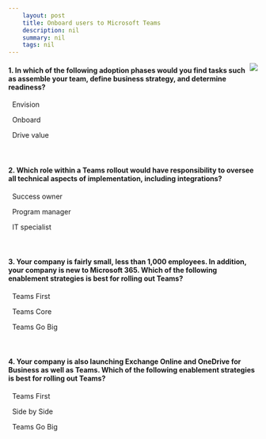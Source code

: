 ```yaml
---
    layout: post
    title: Onboard users to Microsoft Teams 
    description: nil
    summary: nil
    tags: nil
---
```



 <a target="_blank" href="https://docs.microsoft.com/en-us/learn/modules/m365-teams-onboard-users/6-knowledge-check/"><i class="fas fa-external-link-alt"></i> </a>
 <img align="right" src="https://docs.microsoft.com/en-us/learn/achievements/onboard-users-to-microsoft-teams.svg">
####  1. In which of the following adoption phases would you find tasks such as assemble your team, define business strategy, and determine readiness?


<i class='fas fa-check-square' style='color: Dodgerblue;'></i> &nbsp;&nbsp;Envision

<i class='far fa-square'></i> &nbsp;&nbsp;Onboard

<i class='far fa-square'></i> &nbsp;&nbsp;Drive value
<br />
<br />
<br />

####  2. Which role within a Teams rollout would have responsibility to oversee all technical aspects of implementation, including integrations?


<i class='far fa-square'></i> &nbsp;&nbsp;Success owner

<i class='far fa-square'></i> &nbsp;&nbsp;Program manager

<i class='fas fa-check-square' style='color: Dodgerblue;'></i> &nbsp;&nbsp;IT specialist
<br />
<br />
<br />

####  3. Your company is fairly small, less than 1,000 employees. In addition, your company is new to Microsoft 365. Which of the following enablement strategies is best for rolling out Teams?


<i class='far fa-square'></i> &nbsp;&nbsp;Teams First

<i class='far fa-square'></i> &nbsp;&nbsp;Teams Core

<i class='fas fa-check-square' style='color: Dodgerblue;'></i> &nbsp;&nbsp;Teams Go Big
<br />
<br />
<br />

####  4. Your company is also launching Exchange Online and OneDrive for Business as well as Teams. Which of the following enablement strategies is best for rolling out Teams?


<i class='fas fa-check-square' style='color: Dodgerblue;'></i> &nbsp;&nbsp;Teams First

<i class='far fa-square'></i> &nbsp;&nbsp;Side by Side

<i class='far fa-square'></i> &nbsp;&nbsp;Teams Go Big
<br />
<br />
<br />
